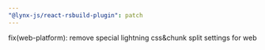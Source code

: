 ```yaml
---
"@lynx-js/react-rsbuild-plugin": patch
---
```


fix(web-platform): remove special lightning css&chunk split settings for web
